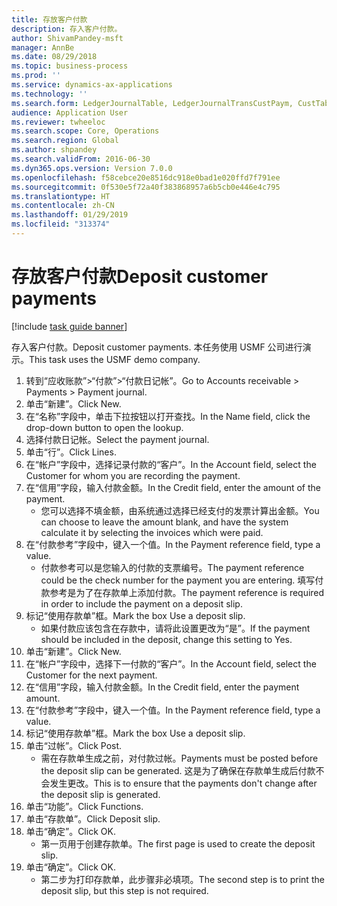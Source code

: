 ```yaml
---
title: 存放客户付款
description: 存入客户付款。
author: ShivamPandey-msft
manager: AnnBe
ms.date: 08/29/2018
ms.topic: business-process
ms.prod: ''
ms.service: dynamics-ax-applications
ms.technology: ''
ms.search.form: LedgerJournalTable, LedgerJournalTransCustPaym, CustTableLookup
audience: Application User
ms.reviewer: twheeloc
ms.search.scope: Core, Operations
ms.search.region: Global
ms.author: shpandey
ms.search.validFrom: 2016-06-30
ms.dyn365.ops.version: Version 7.0.0
ms.openlocfilehash: f58cebce20e8516dc918e0bad1e020ffd7f791ee
ms.sourcegitcommit: 0f530e5f72a40f383868957a6b5cb0e446e4c795
ms.translationtype: HT
ms.contentlocale: zh-CN
ms.lasthandoff: 01/29/2019
ms.locfileid: "313374"
---
```

# <a name="deposit-customer-payments"></a><span data-ttu-id="71ab9-103">存放客户付款</span><span class="sxs-lookup"><span data-stu-id="71ab9-103">Deposit customer payments</span></span>

[!include [task guide banner](../../includes/task-guide-banner.md)]

<span data-ttu-id="71ab9-104">存入客户付款。</span><span class="sxs-lookup"><span data-stu-id="71ab9-104">Deposit customer payments.</span></span> <span data-ttu-id="71ab9-105">本任务使用 USMF 公司进行演示。</span><span class="sxs-lookup"><span data-stu-id="71ab9-105">This task uses the USMF demo company.</span></span>

1. <span data-ttu-id="71ab9-106">转到“应收账款”>“付款”>“付款日记帐”。</span><span class="sxs-lookup"><span data-stu-id="71ab9-106">Go to Accounts receivable > Payments > Payment journal.</span></span>
2. <span data-ttu-id="71ab9-107">单击“新建”。</span><span class="sxs-lookup"><span data-stu-id="71ab9-107">Click New.</span></span>
3. <span data-ttu-id="71ab9-108">在“名称”字段中，单击下拉按钮以打开查找。</span><span class="sxs-lookup"><span data-stu-id="71ab9-108">In the Name field, click the drop-down button to open the lookup.</span></span>
4. <span data-ttu-id="71ab9-109">选择付款日记帐。</span><span class="sxs-lookup"><span data-stu-id="71ab9-109">Select the payment journal.</span></span> 
5. <span data-ttu-id="71ab9-110">单击“行”。</span><span class="sxs-lookup"><span data-stu-id="71ab9-110">Click Lines.</span></span>
6. <span data-ttu-id="71ab9-111">在“帐户”字段中，选择记录付款的“客户”。</span><span class="sxs-lookup"><span data-stu-id="71ab9-111">In the Account field, select the Customer for whom you are recording the payment.</span></span>
7. <span data-ttu-id="71ab9-112">在“信用”字段，输入付款金额。</span><span class="sxs-lookup"><span data-stu-id="71ab9-112">In the Credit field, enter the amount of the payment.</span></span>
    * <span data-ttu-id="71ab9-113">您可以选择不填金额，由系统通过选择已经支付的发票计算出金额。</span><span class="sxs-lookup"><span data-stu-id="71ab9-113">You can choose to leave the amount blank, and have the system calculate it by selecting the invoices which were paid.</span></span>  
8. <span data-ttu-id="71ab9-114">在“付款参考”字段中，键入一个值。</span><span class="sxs-lookup"><span data-stu-id="71ab9-114">In the Payment reference field, type a value.</span></span>
    * <span data-ttu-id="71ab9-115">付款参考可以是您输入的付款的支票编号。</span><span class="sxs-lookup"><span data-stu-id="71ab9-115">The payment reference could be the check number for the payment you are entering.</span></span> <span data-ttu-id="71ab9-116">填写付款参考是为了在存款单上添加付款。</span><span class="sxs-lookup"><span data-stu-id="71ab9-116">The payment reference is required in order to include the payment on a deposit slip.</span></span>  
9. <span data-ttu-id="71ab9-117">标记“使用存款单”框。</span><span class="sxs-lookup"><span data-stu-id="71ab9-117">Mark the box Use a deposit slip.</span></span>
    * <span data-ttu-id="71ab9-118">如果付款应该包含在存款中，请将此设置更改为“是”。</span><span class="sxs-lookup"><span data-stu-id="71ab9-118">If the payment should be included in the deposit, change this setting to Yes.</span></span>  
10. <span data-ttu-id="71ab9-119">单击“新建”。</span><span class="sxs-lookup"><span data-stu-id="71ab9-119">Click New.</span></span>
11. <span data-ttu-id="71ab9-120">在“帐户”字段中，选择下一付款的“客户”。</span><span class="sxs-lookup"><span data-stu-id="71ab9-120">In the Account field, select the Customer for the next payment.</span></span>
12. <span data-ttu-id="71ab9-121">在“信用”字段，输入付款金额。</span><span class="sxs-lookup"><span data-stu-id="71ab9-121">In the Credit field, enter the payment amount.</span></span>
13. <span data-ttu-id="71ab9-122">在“付款参考”字段中，键入一个值。</span><span class="sxs-lookup"><span data-stu-id="71ab9-122">In the Payment reference field, type a value.</span></span>
14. <span data-ttu-id="71ab9-123">标记“使用存款单”框。</span><span class="sxs-lookup"><span data-stu-id="71ab9-123">Mark the box Use a deposit slip.</span></span>
15. <span data-ttu-id="71ab9-124">单击“过帐”。</span><span class="sxs-lookup"><span data-stu-id="71ab9-124">Click Post.</span></span>
    * <span data-ttu-id="71ab9-125">需在存款单生成之前，对付款过帐。</span><span class="sxs-lookup"><span data-stu-id="71ab9-125">Payments must be posted before the deposit slip can be generated.</span></span> <span data-ttu-id="71ab9-126">这是为了确保在存款单生成后付款不会发生更改。</span><span class="sxs-lookup"><span data-stu-id="71ab9-126">This is to ensure that the payments don't change after the deposit slip is generated.</span></span>  
16. <span data-ttu-id="71ab9-127">单击“功能”。</span><span class="sxs-lookup"><span data-stu-id="71ab9-127">Click Functions.</span></span>
17. <span data-ttu-id="71ab9-128">单击“存款单”。</span><span class="sxs-lookup"><span data-stu-id="71ab9-128">Click Deposit slip.</span></span>
18. <span data-ttu-id="71ab9-129">单击“确定”。</span><span class="sxs-lookup"><span data-stu-id="71ab9-129">Click OK.</span></span>
    * <span data-ttu-id="71ab9-130">第一页用于创建存款单。</span><span class="sxs-lookup"><span data-stu-id="71ab9-130">The first page is used to create the deposit slip.</span></span>  
19. <span data-ttu-id="71ab9-131">单击“确定”。</span><span class="sxs-lookup"><span data-stu-id="71ab9-131">Click OK.</span></span>
    * <span data-ttu-id="71ab9-132">第二步为打印存款单，此步骤非必填项。</span><span class="sxs-lookup"><span data-stu-id="71ab9-132">The second step is to print the deposit slip, but this step is not required.</span></span>  

